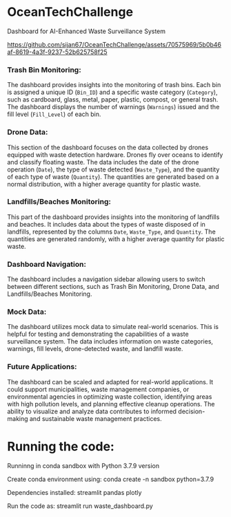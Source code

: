 # OceanTechChallenge

Dashboard for AI-Enhanced Waste Surveillance System



https://github.com/sijan67/OceanTechChallenge/assets/70575969/5b0b46af-8619-4a3f-9237-52b625758f25





### Trash Bin Monitoring:
The dashboard provides insights into the monitoring of trash bins. Each bin is assigned a unique ID (`Bin_ID`) and a specific waste category (`Category`), such as cardboard, glass, metal, paper, plastic, compost, or general trash. The dashboard displays the number of warnings (`Warnings`) issued and the fill level (`Fill_Level`) of each bin.

### Drone Data:
This section of the dashboard focuses on the data collected by drones equipped with waste detection hardware. Drones fly over oceans to identify and classify floating waste. The data includes the date of the drone operation (`Date`), the type of waste detected (`Waste_Type`), and the quantity of each type of waste (`Quantity`). The quantities are generated based on a normal distribution, with a higher average quantity for plastic waste.

### Landfills/Beaches Monitoring:
This part of the dashboard provides insights into the monitoring of landfills and beaches. It includes data about the types of waste disposed of in landfills, represented by the columns `Date`, `Waste_Type`, and `Quantity`. The quantities are generated randomly, with a higher average quantity for plastic waste.

### Dashboard Navigation:
The dashboard includes a navigation sidebar allowing users to switch between different sections, such as Trash Bin Monitoring, Drone Data, and Landfills/Beaches Monitoring.

### Mock Data:
The dashboard utilizes mock data to simulate real-world scenarios. This is helpful for testing and demonstrating the capabilities of a waste surveillance system. The data includes information on waste categories, warnings, fill levels, drone-detected waste, and landfill waste.


### Future Applications:
The dashboard can be scaled and adapted for real-world applications. It could support municipalities, waste management companies, or environmental agencies in optimizing waste collection, identifying areas with high pollution levels, and planning effective cleanup operations. The ability to visualize and analyze data contributes to informed decision-making and sustainable waste management practices.

# Running the code: 
Runninng in conda sandbox with 
Python 3.7.9 version 

Create conda environment using: 
conda create -n sandbox python=3.7.9

Dependencies installed: 
streamlit pandas plotly

Run the code as: 
streamlit run waste_dashboard.py



